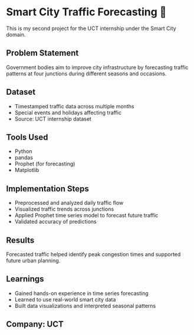 # Smart City Traffic Forecasting 🚦

This is my second project for the UCT internship under the Smart City domain.

## Problem Statement
Government bodies aim to improve city infrastructure by forecasting traffic patterns at four junctions during different seasons and occasions.

##  Dataset
- Timestamped traffic data across multiple months
- Special events and holidays affecting traffic
- Source: UCT internship dataset

## Tools Used
- Python
- pandas
- Prophet (for forecasting)
- Matplotlib

##  Implementation Steps
- Preprocessed and analyzed daily traffic flow
- Visualized traffic trends across junctions
- Applied Prophet time series model to forecast future traffic
- Validated accuracy of predictions

## Results
Forecasted traffic helped identify peak congestion times and supported future urban planning.

## Learnings
- Gained hands-on experience in time series forecasting
- Learned to use real-world smart city data
- Built data visualizations and interpreted seasonal patterns

##  Company: UCT

